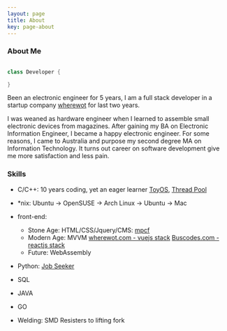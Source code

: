 ```yaml
---
layout: page
title: About
key: page-about
---
```

### About Me

```cpp

class Developer {

}
```



Been an electronic engineer for 5 years, I am a full stack developer in a startup company [wherewot](https://wherewot.com) for last two years.

I was weaned as hardware engineer when I learned to assemble small electronic devices from magazines. After gaining my BA on Electronic Information Engineer, I became a happy electronic engineer. For some reasons, I came to Australia and purpose my second degree MA on Information Technology. It turns out career on software development give me more satisfaction and less pain. 

### Skills

- C/C++: 10 years coding, yet an eager learner [ToyOS](https://gitlab.com/study-c/study-c-plus-plus/toyOS), [Thread Pool](https://gitlab.com/jerry153fish/threadpool)

- *nix: Ubuntu -> OpenSUSE -> Arch Linux -> Ubuntu -> Mac

- front-end:

    * Stone Age: HTML/CSS/Jquery/CMS: [mpcf](https://mpcf.com.au)
    * Modern Age: MVVM [wherewot.com - vuejs stack](https://wherewot.com) [Buscodes.com - reactjs stack](https://buscodes.com)
    * Future: WebAssembly 

- Python: [Job Seeker](https://gitlab.com/jerry153fish/job-seek)

- SQL

- JAVA

- GO

- Welding: SMD Resisters to lifting fork



